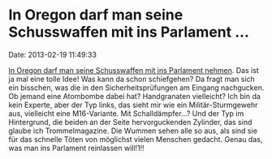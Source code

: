 In Oregon darf man seine Schusswaffen mit ins Parlament \...
============================================================

Date: 2013-02-19 11:49:33

[In Oregon darf man seine Schusswaffen mit ins Parlament
nehmen](http://oregonianphoto.tumblr.com/post/42651006146/salem-oregon-february-8-2013-jacob-kalmbach).
Das ist ja mal eine tolle Idee! Was kann da schon schiefgehen? Da fragt
man sich ein bisschen, was die in den Sicherheitsprüfungen am Eingang
nachgucken. Ob jemand eine Atombombe dabei hat? Handgranaten vielleicht?
Ich bin da kein Experte, aber der Typ links, das sieht mir wie ein
Militär-Sturmgewehr aus, vielleicht eine M16-Variante. Mit
Schalldämpfer\...? Und der Typ im Hintergrund, die beiden an der Seite
hervorguckenden Zylinder, das sind glaube ich Trommelmagazine. Die
Wummen sehen alle so aus, als sind sie für das schnelle Töten von
möglichst vielen Menschen gedacht. Genau das, was man ins Parlament
reinlassen will!1!!
